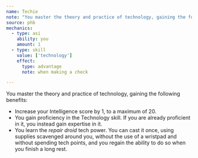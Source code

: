 ```yaml
---
name: Techie
note: "You master the theory and practice of technology, gaining the following benefits: "
source: phb
mechanics:
  - type: asi
    ability: you
    amount: 1
  - type: skill
    value: ['technology']
    effect:
      type: advantage
      note: when making a check

---
```

You master the theory and practice of technology, gaining the following benefits: 
- Increase your Intelligence score by 1, to a maximum of 20. 
- You gain proficiency in the Technology skill. If you are already proficient in it, you instead gain expertise in it. 
- You learn the *repair droid* tech power. You can cast it once, using supplies scavenged around you, without the use of a wristpad and without spending tech points, and you regain the ability to do so when you finish a long rest.

